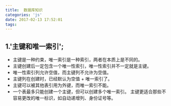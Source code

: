 ```yaml
---
title:  数据库知识
categories: 'js'
date: 2017-02-13 17:52:01
tags:
---
```


## 1.'主键和唯一索引';  
- 主键是一种约束，唯一索引是一种索引，两者在本质上是不同的。
- 主键创建后一定包含一个唯一性索引，唯一性索引并不一定就是主键。
- 唯一性索引列允许空值，而主键列不允许为空值。
- 主键列在创建时，已经默认为空值 + 唯一索引了。
- 主键可以被其他表引用为外键，而唯一索引不能。
- 一个表最多只能创建一个主键，但可以创建多个唯一索引。
主键更适合那些不容易更改的唯一标识，如自动递增列、身份证号等。

